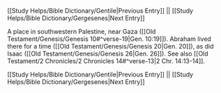 [[Study Helps/Bible Dictionary/Gentile|Previous Entry]]  ||  [[Study Helps/Bible Dictionary/Gergesenes|Next Entry]]

 A place in southwestern Palestine, near Gaza ([[Old Testament/Genesis/Genesis 10#^verse-19|Gen. 10:19]]). Abraham lived there for a time ([[Old Testament/Genesis/Genesis 20|Gen. 20]]), as did Isaac ([[Old Testament/Genesis/Genesis 26|Gen. 26]]). See also [[Old Testament/2 Chronicles/2 Chronicles 14#^verse-13|2 Chr. 14:13-14]].

[[Study Helps/Bible Dictionary/Gentile|Previous Entry]]  ||  [[Study Helps/Bible Dictionary/Gergesenes|Next Entry]]